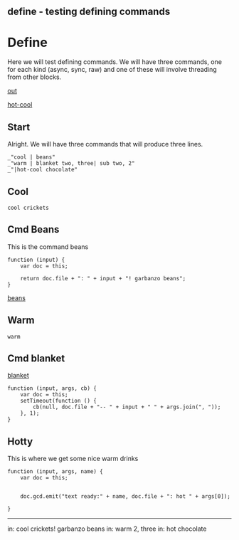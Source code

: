 define - testing defining commands
---
# Define

Here we will test defining commands. We will have three commands, one for each
kind (async, sync, raw) and one of these will involve threading from other
blocks. 

[out](#start "save:")

[hot-cool](#hotty "define:raw")

## Start

Alright. We will have three commands that will produce three lines. 

    _"cool | beans"
    _"warm | blanket two, three| sub two, 2"
    _"|hot-cool chocolate"




## Cool

    cool crickets

## Cmd Beans

This is the command beans

    function (input) {
        var doc = this;
        
        return doc.file + ": " + input + "! garbanzo beans";
    }

[beans](# "define:")

## Warm

    warm

## Cmd blanket


[blanket](# "define: async| sub --, :")

    function (input, args, cb) {
        var doc = this;
        setTimeout(function () {
            cb(null, doc.file + "-- " + input + " " + args.join(", "));
        }, 1);
    }

## Hotty

This is where we get some nice warm drinks

    function (input, args, name) {
        var doc = this;


        doc.gcd.emit("text ready:" + name, doc.file + ": hot " + args[0]);

    } 
---
in: cool crickets! garbanzo beans
in: warm 2, three
in: hot chocolate
